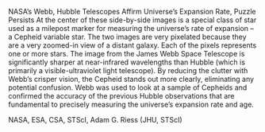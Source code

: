 NASA’s Webb, Hubble Telescopes Affirm Universe’s Expansion Rate, Puzzle Persists 
 At the center of these side-by-side images is a special class of star used as a milepost marker for measuring the universe’s rate of expansion – a Cepheid variable star. The two images are very pixelated because they are a very zoomed-in view of a distant galaxy. Each of the pixels represents one or more stars. The image from the James Webb Space Telescope is significantly sharper at near-infrared wavelengths than Hubble (which is primarily a visible-ultraviolet light telescope). By reducing the clutter with Webb’s crisper vision, the Cepheid stands out more clearly, eliminating any potential confusion. Webb was used to look at a sample of Cepheids and confirmed the accuracy of the previous Hubble observations that are fundamental to precisely measuring the universe’s expansion rate and age.

NASA, ESA, CSA, STScI, Adam G. Riess (JHU, STScI)